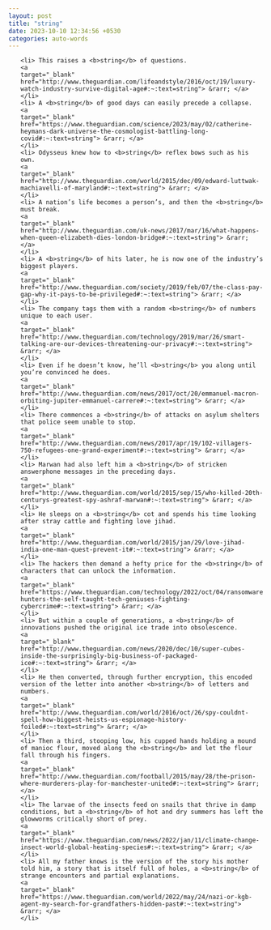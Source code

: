 ```yaml
---
layout: post
title: "string"
date: 2023-10-10 12:34:56 +0530
categories: auto-words
---
```

<ol>

    <li> This raises a <b>string</b> of questions.
    <a 
    target="_blank" 
    href="http://www.theguardian.com/lifeandstyle/2016/oct/19/luxury-watch-industry-survive-digital-age#:~:text=string"> &rarr; </a>
    </li>
    <li> A <b>string</b> of good days can easily precede a collapse.
    <a 
    target="_blank" 
    href="https://www.theguardian.com/science/2023/may/02/catherine-heymans-dark-universe-the-cosmologist-battling-long-covid#:~:text=string"> &rarr; </a>
    </li>
    <li> Odysseus knew how to <b>string</b> reflex bows such as his own.
    <a 
    target="_blank" 
    href="http://www.theguardian.com/world/2015/dec/09/edward-luttwak-machiavelli-of-maryland#:~:text=string"> &rarr; </a>
    </li>
    <li> A nation’s life becomes a person’s, and then the <b>string</b> must break.
    <a 
    target="_blank" 
    href="http://www.theguardian.com/uk-news/2017/mar/16/what-happens-when-queen-elizabeth-dies-london-bridge#:~:text=string"> &rarr; </a>
    </li>
    <li> A <b>string</b> of hits later, he is now one of the industry’s biggest players.
    <a 
    target="_blank" 
    href="http://www.theguardian.com/society/2019/feb/07/the-class-pay-gap-why-it-pays-to-be-privileged#:~:text=string"> &rarr; </a>
    </li>
    <li> The company tags them with a random <b>string</b> of numbers unique to each user.
    <a 
    target="_blank" 
    href="http://www.theguardian.com/technology/2019/mar/26/smart-talking-are-our-devices-threatening-our-privacy#:~:text=string"> &rarr; </a>
    </li>
    <li> Even if he doesn’t know, he’ll <b>string</b> you along until you’re convinced he does.
    <a 
    target="_blank" 
    href="http://www.theguardian.com/news/2017/oct/20/emmanuel-macron-orbiting-jupiter-emmanuel-carrere#:~:text=string"> &rarr; </a>
    </li>
    <li> There commences a <b>string</b> of attacks on asylum shelters that police seem unable to stop.
    <a 
    target="_blank" 
    href="http://www.theguardian.com/news/2017/apr/19/102-villagers-750-refugees-one-grand-experiment#:~:text=string"> &rarr; </a>
    </li>
    <li> Marwan had also left him a <b>string</b> of stricken answerphone messages in the preceding days.
    <a 
    target="_blank" 
    href="http://www.theguardian.com/world/2015/sep/15/who-killed-20th-centurys-greatest-spy-ashraf-marwan#:~:text=string"> &rarr; </a>
    </li>
    <li> He sleeps on a <b>string</b> cot and spends his time looking after stray cattle and fighting love jihad.
    <a 
    target="_blank" 
    href="http://www.theguardian.com/world/2015/jan/29/love-jihad-india-one-man-quest-prevent-it#:~:text=string"> &rarr; </a>
    </li>
    <li> The hackers then demand a hefty price for the <b>string</b> of characters that can unlock the information.
    <a 
    target="_blank" 
    href="https://www.theguardian.com/technology/2022/oct/04/ransomware-hunters-the-self-taught-tech-geniuses-fighting-cybercrime#:~:text=string"> &rarr; </a>
    </li>
    <li> But within a couple of generations, a <b>string</b> of innovations pushed the original ice trade into obsolescence.
    <a 
    target="_blank" 
    href="http://www.theguardian.com/news/2020/dec/10/super-cubes-inside-the-surprisingly-big-business-of-packaged-ice#:~:text=string"> &rarr; </a>
    </li>
    <li> He then converted, through further encryption, this encoded version of the letter into another <b>string</b> of letters and numbers.
    <a 
    target="_blank" 
    href="http://www.theguardian.com/world/2016/oct/26/spy-couldnt-spell-how-biggest-heists-us-espionage-history-foiled#:~:text=string"> &rarr; </a>
    </li>
    <li> Then a third, stooping low, his cupped hands holding a mound of manioc flour, moved along the <b>string</b> and let the flour fall through his fingers.
    <a 
    target="_blank" 
    href="http://www.theguardian.com/football/2015/may/28/the-prison-where-murderers-play-for-manchester-united#:~:text=string"> &rarr; </a>
    </li>
    <li> The larvae of the insects feed on snails that thrive in damp conditions, but a <b>string</b> of hot and dry summers has left the glowworms critically short of prey.
    <a 
    target="_blank" 
    href="https://www.theguardian.com/news/2022/jan/11/climate-change-insect-world-global-heating-species#:~:text=string"> &rarr; </a>
    </li>
    <li> All my father knows is the version of the story his mother told him, a story that is itself full of holes, a <b>string</b> of strange encounters and partial explanations.
    <a 
    target="_blank" 
    href="https://www.theguardian.com/world/2022/may/24/nazi-or-kgb-agent-my-search-for-grandfathers-hidden-past#:~:text=string"> &rarr; </a>
    </li>